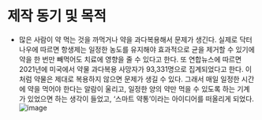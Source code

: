 # 제작 동기 및 목적

* 많은 사람이 약 먹는 것을 까먹거나 약을 과다복용해서 문제가 생긴다. 실제로 닥터나우에 따르면 항생제는 일정한 농도를 유지해야 효과적으로 균을 제거할 수 있기에 약을 한 번만 빼먹어도 치료에 영향을 줄 수 있다고 한다. 또 연합뉴스에 따르면 2021년에 미국에서 약물 과다복용 사망자가 93,331명으로 집계되었다고 한다. 이처럼 약물은 제대로 복용하지 않으면 문제가 생길 수 있다. 그래서 매일 일정한 시간에 약을 먹어야 한다는 알람이 울리고, 일정한 양의 약만 먹을 수 있도록 하는 기계가 있었으면 하는 생각이 들었고, ‘스마트 약통’이라는 아이디어를 떠올리게 되었다.
![image](https://github.com/user-attachments/assets/6a8a14c9-44a5-4701-a4e2-7c795c39efec)
